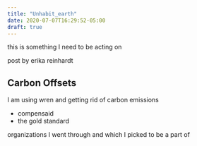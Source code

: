 ```yaml
---
title: "Unhabit_earth"
date: 2020-07-07T16:29:52-05:00
draft: true
---
```


this is something I need to be acting on

post by erika reinhardt

## Carbon Offsets

I am using wren and getting rid of carbon emissions
- compensaid
- the gold standard

organizations I went through and which I picked to be a part of